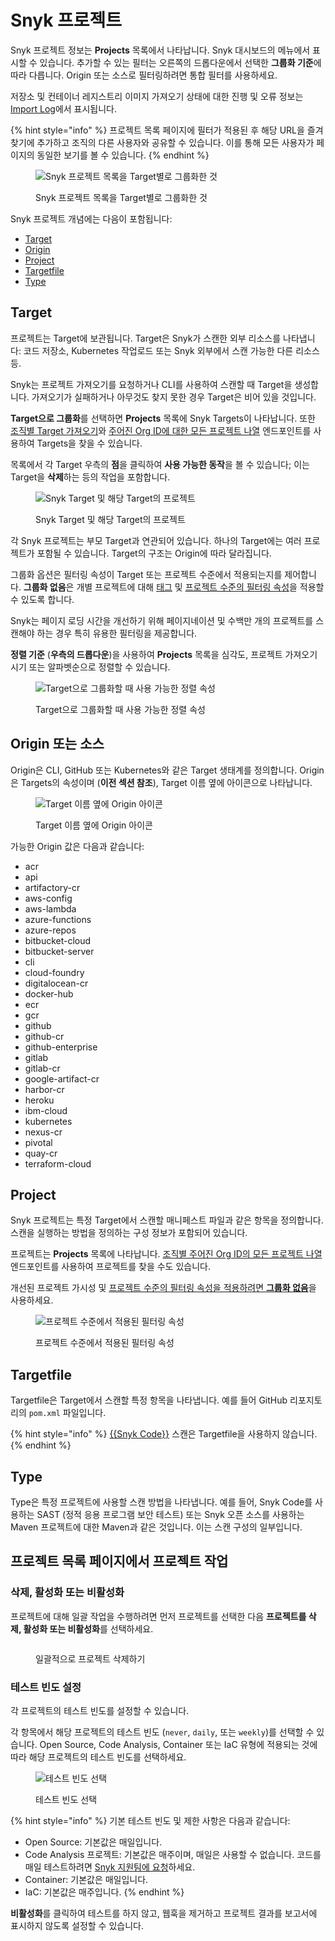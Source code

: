# Snyk 프로젝트

Snyk 프로젝트 정보는 **Projects** 목록에서 나타납니다. Snyk 대시보드의 메뉴에서 표시할 수 있습니다. 추가할 수 있는 필터는 오른쪽의 드롭다운에서 선택한 **그룹화 기준**에 따라 다릅니다. Origin 또는 소스로 필터링하려면 통합 필터를 사용하세요.

저장소 및 컨테이너 레지스트리 이미지 가져오기 상태에 대한 진행 및 오류 정보는 [Import Log](import-log.md)에서 표시됩니다.

{% hint style="info" %}
프로젝트 목록 페이지에 필터가 적용된 후 해당 URL을 즐겨찾기에 추가하고 조직의 다른 사용자와 공유할 수 있습니다. 이를 통해 모든 사용자가 페이지의 동일한 보기를 볼 수 있습니다.
{% endhint %}

<figure><img src="../../.gitbook/assets/Screenshot 2023-01-24 at 09.09.25.png" alt="Snyk 프로젝트 목록을 Target별로 그룹화한 것"><figcaption><p>Snyk 프로젝트 목록을 Target별로 그룹화한 것</p></figcaption></figure>

Snyk 프로젝트 개념에는 다음이 포함됩니다:

- [Target](./#target)
- [Origin](./#origin)
- [Project](./#project)
- [Targetfile](./#targetfile)
- [Type](./#type)

## Target

프로젝트는 Target에 보관됩니다. Target은 Snyk가 스캔한 외부 리소스를 나타냅니다: 코드 저장소, Kubernetes 작업로드 또는 Snyk 외부에서 스캔 가능한 다른 리소스 등.

Snyk는 프로젝트 가져오기를 요청하거나 CLI를 사용하여 스캔할 때 Target을 생성합니다. 가져오기가 실패하거나 아무것도 찾지 못한 경우 Target은 비어 있을 것입니다.

**Target으로 그룹화**를 선택하면 **Projects** 목록에 Snyk Targets이 나타납니다. 또한 [조직별 Target 가져오기](../../snyk-api/reference/targets.md#orgs-org_id-targets)와 [주어진 Org ID에 대한 모든 프로젝트 나열](../../snyk-api/reference/projects.md#orgs-org_id-projects) 엔드포인트를 사용하여 Targets을 찾을 수 있습니다.

목록에서 각 Target 우측의 **점**을 클릭하여 **사용 가능한 동작**을 볼 수 있습니다; 이는 Target을 **삭제**하는 등의 작업을 포함합니다.

<figure><img src="../../.gitbook/assets/Screenshot 2023-01-24 at 08.59.20.png" alt="Snyk Target 및 해당 Target의 프로젝트"><figcaption><p>Snyk Target 및 해당 Target의 프로젝트</p></figcaption></figure>

각 Snyk 프로젝트는 부모 Target과 연관되어 있습니다. 하나의 Target에는 여러 프로젝트가 포함될 수 있습니다. Target의 구조는 Origin에 따라 달라집니다.

그룹화 옵션은 필터링 속성이 Target 또는 프로젝트 수준에서 적용되는지를 제어합니다. **그룹화 없음**은 개별 프로젝트에 대해 [태그](../introduction-to-snyk-projects/project-tags.md) 및 [프로젝트 수준의 필터링 속성](project-attributes.md)을 적용할 수 있도록 합니다.

Snyk는 페이지 로딩 시간을 개선하기 위해 페이지네이션 및 수백만 개의 프로젝트를 스캔해야 하는 경우 특히 유용한 필터링을 제공합니다.

**정렬 기준** (**우측의 드롭다운**)을 사용하여 **Projects** 목록을 심각도, 프로젝트 가져오기 시기 또는 알파벳순으로 정렬할 수 있습니다.

<figure><img src="../../.gitbook/assets/image (2) (5).png" alt="Target으로 그룹화할 때 사용 가능한 정렬 속성"><figcaption><p>Target으로 그룹화할 때 사용 가능한 정렬 속성</p></figcaption></figure>

## Origin 또는 소스

Origin은 CLI, GitHub 또는 Kubernetes와 같은 Target 생태계를 정의합니다. Origin은 Targets의 속성이며 (**이전 섹션 참조**), Target 이름 옆에 아이콘으로 나타납니다.

<figure><img src="../../.gitbook/assets/Screenshot 2023-01-24 at 08.59.07.png" alt="Target 이름 옆에 Origin 아이콘"><figcaption><p>Target 이름 옆에 Origin 아이콘</p></figcaption></figure>

가능한 Origin 값은 다음과 같습니다:

- acr
- api
- artifactory-cr
- aws-config
- aws-lambda
- azure-functions
- azure-repos
- bitbucket-cloud
- bitbucket-server
- cli
- cloud-foundry
- digitalocean-cr
- docker-hub
- ecr
- gcr
- github
- github-cr
- github-enterprise
- gitlab
- gitlab-cr
- google-artifact-cr
- harbor-cr
- heroku
- ibm-cloud
- kubernetes
- nexus-cr
- pivotal
- quay-cr
- terraform-cloud

## Project

Snyk 프로젝트는 특정 Target에서 스캔할 매니페스트 파일과 같은 항목을 정의합니다. 스캔을 실행하는 방법을 정의하는 구성 정보가 포함되어 있습니다.

프로젝트는 **Projects** 목록에 나타납니다. [조직별 주어진 Org ID의 모든 프로젝트 나열](../../snyk-api/reference/projects.md#orgs-org_id-projects) 엔드포인트를 사용하여 프로젝트를 찾을 수도 있습니다.

개선된 프로젝트 가시성 및 [프로젝트 수준의 필터링 속성을 적용하려면 **그룹화 없음**](project-attributes.md)을 사용하세요.

<figure><img src="../../.gitbook/assets/Screenshot 2023-01-23 at 18.07.46 (1) (1) (1) (1) (1) (1).png" alt="프로젝트 수준에서 적용된 필터링 속성"><figcaption><p>프로젝트 수준에서 적용된 필터링 속성</p></figcaption></figure>

## Targetfile

Targetfile은 Target에서 스캔할 특정 항목을 나타냅니다. 예를 들어 GitHub 리포지토리의 `pom.xml` 파일입니다.

{% hint style="info" %}
[{{Snyk Code}}](../../scan-with-snyk/snyk-code/) 스캔은 Targetfile을 사용하지 않습니다.
{% endhint %}

## Type

Type은 특정 프로젝트에 사용할 스캔 방법을 나타냅니다. 예를 들어, Snyk Code를 사용하는 SAST (정적 응용 프로그램 보안 테스트) 또는 Snyk 오픈 소스를 사용하는 Maven 프로젝트에 대한 Maven과 같은 것입니다. 이는 스캔 구성의 일부입니다.

## 프로젝트 목록 페이지에서 프로젝트 작업

### 삭제, 활성화 또는 비활성화

프로젝트에 대해 일괄 작업을 수행하려면 먼저 프로젝트를 선택한 다음 **프로젝트를 삭제, 활성화 또는 비활성화**를 선택하세요.&#x20;

<figure><img src="../../.gitbook/assets/Screenshot 2023-11-15 at 10.42.37.png" alt=""><figcaption><p>일괄적으로 프로젝트 삭제하기</p></figcaption></figure>

### 테스트 빈도 설정

각 프로젝트의 테스트 빈도를 설정할 수 있습니다.&#x20;

각 항목에서 해당 프로젝트의 테스트 빈도 (`never`, `daily`, 또는 `weekly`)를 선택할 수 있습니다. Open Source, Code Analysis, Container 또는 IaC 유형에 적용되는 것에 따라 해당 프로젝트의 테스트 빈도를 선택하세요.

<div align="left"><figure><img src="../../.gitbook/assets/Screenshot 2023-11-15 at 10.42.46.png" alt="테스트 빈도 선택"><figcaption><p>테스트 빈도 선택</p></figcaption></figure></div>

{% hint style="info" %}
기본 테스트 빈도 및 제한 사항은 다음과 같습니다:

- Open Source: 기본값은 매일입니다.
- Code Analysis 프로젝트: 기본값은 매주이며, 매일은 사용할 수 없습니다. 코드를 매일 테스트하려면 [Snyk 지원팀에 요청](https://support.snyk.io)하세요.
- Container: 기본값은 매일입니다.
- IaC: 기본값은 매주입니다.
{% endhint %}

**비활성화**를 클릭하여 테스트를 하지 않고, 웹훅을 제거하고 프로젝트 결과를 보고서에 표시하지 않도록 설정할 수 있습니다.